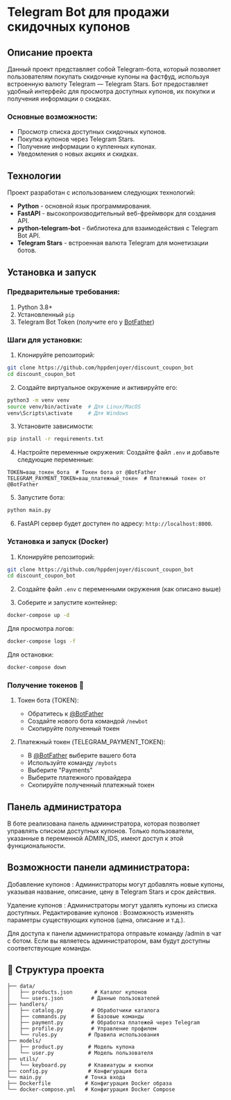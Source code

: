 # Telegram Bot для продажи скидочных купонов

## Описание проекта

Данный проект представляет собой Telegram-бота, который позволяет пользователям покупать скидочные купоны на фастфуд, используя встроенную валюту Telegram — Telegram Stars. Бот предоставляет удобный интерфейс для просмотра доступных купонов, их покупки и получения информации о скидках.

### Основные возможности:
- Просмотр списка доступных скидочных купонов.
- Покупка купонов через Telegram Stars.
- Получение информации о купленных купонах.
- Уведомления о новых акциях и скидках.

## Технологии

Проект разработан с использованием следующих технологий:

- **Python** - основной язык программирования.
- **FastAPI** - высокопроизводительный веб-фреймворк для создания API.
- **python-telegram-bot** - библиотека для взаимодействия с Telegram Bot API.
- **Telegram Stars** - встроенная валюта Telegram для монетизации ботов.

## Установка и запуск

### Предварительные требования:
1. Python 3.8+
2. Установленный `pip`
3. Telegram Bot Token (получите его у [BotFather](https://core.telegram.org/bots#botfather))

### Шаги для установки:

1. Клонируйте репозиторий:
```bash
git clone https://github.com/hppdenjoyer/discount_coupon_bot
cd discount_coupon_bot
```

2. Создайте виртуальное окружение и активируйте его:
```bash
python3 -m venv venv
source venv/bin/activate  # Для Linux/MacOS
venv\Scripts\activate     # Для Windows
```

3. Установите зависимости:
```bash
pip install -r requirements.txt
```

4. Настройте переменные окружения:
Создайте файл `.env` и добавьте следующие переменные:
```env
TOKEN=ваш_токен_бота  # Токен бота от @BotFather
TELEGRAM_PAYMENT_TOKEN=ваш_платежный_токен  # Платежный токен от @BotFather
```

5. Запустите бота:
```bash
python main.py
```

6. FastAPI сервер будет доступен по адресу: `http://localhost:8000`.

### Установка и запуск (Docker)

1. Клонируйте репозиторий:
```bash
git clone https://github.com/hppdenjoyer/discount_coupon_bot
cd discount_coupon_bot
```

2. Создайте файл `.env` с переменными окружения (как описано выше)

3. Соберите и запустите контейнер:
```bash
docker-compose up -d
```

Для просмотра логов:
```bash
docker-compose logs -f
```

Для остановки:
```bash
docker-compose down
```

### Получение токенов 🔑

1. Токен бота (TOKEN):
   - Обратитесь к [@BotFather](https://t.me/BotFather)
   - Создайте нового бота командой `/newbot`
   - Скопируйте полученный токен

2. Платежный токен (TELEGRAM_PAYMENT_TOKEN):
   - В [@BotFather](https://t.me/BotFather) выберите вашего бота
   - Используйте команду `/mybots`
   - Выберите "Payments"
   - Выберите платежного провайдера
   - Скопируйте полученный платежный токен

## Панель администратора
В боте реализована панель администратора, которая позволяет управлять списком доступных купонов. Только пользователи, указанные в переменной ADMIN_IDS, имеют доступ к этой функциональности.

## Возможности панели администратора:
Добавление купонов : Администраторы могут добавлять новые купоны, указывая название, описание, цену в Telegram Stars и срок действия.

Удаление купонов : Администраторы могут удалять купоны из списка доступных.
Редактирование купонов : Возможность изменять параметры существующих купонов (цена, описание и т.д.).

Для доступа к панели администратора отправьте команду /admin в чат с ботом. Если вы являетесь администратором, вам будут доступны соответствующие команды.

## 📁 Структура проекта

```
├── data/
│   ├── products.json       # Каталог купонов
│   └── users.json         # Данные пользователей
├── handlers/
│   ├── catalog.py         # Обработчики каталога
│   ├── commands.py        # Базовые команды
│   ├── payment.py         # Обработка платежей через Telegram
│   ├── profile.py         # Управление профилем
│   └── rules.py          # Правила использования
├── models/
│   ├── product.py        # Модель купона
│   └── user.py           # Модель пользователя
├── utils/
│   └── keyboard.py       # Клавиатуры и кнопки
├── config.py             # Конфигурация бота
└── main.py              # Точка входа
├── Dockerfile           # Конфигурация Docker образа
└── docker-compose.yml   # Конфигурация Docker Compose